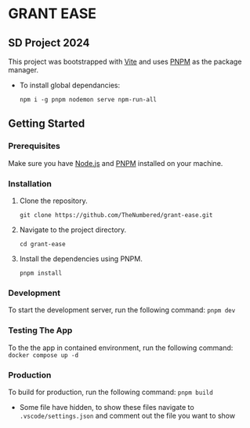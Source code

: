 # GRANT EASE
## SD Project 2024

This project was bootstrapped with [Vite](https://vitejs.dev/) and uses [PNPM](https://pnpm.io/) as the package manager.
- To install global dependancies:
    ```shell
    npm i -g pnpm nodemon serve npm-run-all
    ```

## Getting Started

### Prerequisites

Make sure you have [Node.js](https://nodejs.org/) and [PNPM](https://pnpm.io/) installed on your machine.

### Installation

1. Clone the repository.
    ```shell
    git clone https://github.com/TheNumbered/grant-ease.git
    ```

2. Navigate to the project directory.
    ```shell
    cd grant-ease
    ```

3. Install the dependencies using PNPM.
    ```shell
    pnpm install
    ```

### Development

To start the development server, run the following command:
    ```
    pnpm dev
    ```
    
### Testing The App
To the the app in contained environment, run the following command:
    ```
    docker compose up -d
    ```

### Production
To build for production, run the following command:
    ```
    pnpm build
    ```

* Some file have hidden, to show these files navigate to ``` .vscode/settings.json ``` and comment out the file you want to show
